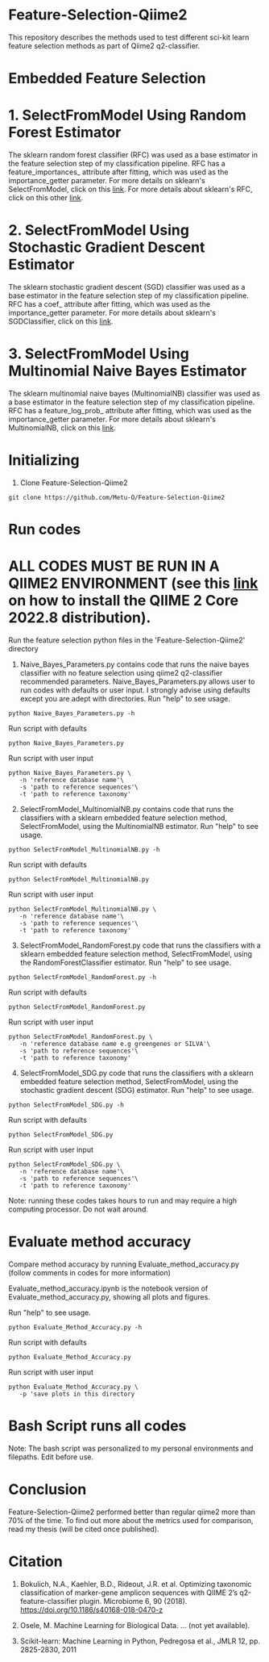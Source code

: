# Feature-Selection-Qiime2

This repository describes the methods used to test different sci-kit learn feature selection methods as part of Qiime2 q2-classifier.

# Embedded Feature Selection

# 1. SelectFromModel Using Random Forest Estimator

The sklearn random forest classifier (RFC) was used as a base estimator in the feature selection step of my classification pipeline. RFC has a feature_importances_ attribute after fitting, which was used as the importance_getter parameter. For more details on sklearn's SelectFromModel, click on this [link](https://scikit-learn.org/stable/modules/generated/sklearn.feature_selection.SelectFromModel.html). For more details about sklearn's RFC, click on this other [link](https://scikit-learn.org/stable/modules/generated/sklearn.ensemble.RandomForestClassifier.html). 

# 2. SelectFromModel Using Stochastic Gradient Descent Estimator

The sklearn stochastic gradient descent (SGD) classifier was used as a base estimator in the feature selection step of my classification pipeline. RFC has a coef_ attribute after fitting, which was used as the importance_getter parameter. For more details about sklearn's SGDClassifier, click on this [link](https://scikit-learn.org/stable/modules/generated/sklearn.linear_model.SGDClassifier.html). 

# 3. SelectFromModel Using Multinomial Naive Bayes Estimator

The sklearn multinomial naive bayes (MultinomialNB) classifier was used as a base estimator in the feature selection step of my classification pipeline. RFC has a feature_log_prob_ attribute after fitting, which was used as the importance_getter parameter. For more details about sklearn's MultinomialNB, click on this [link](https://scikit-learn.org/stable/modules/generated/sklearn.naive_bayes.MultinomialNB.html). 

# Initializing 

1. Clone Feature-Selection-Qiime2

  ```
  git clone https://github.com/Metu-O/Feature-Selection-Qiime2
  ```

# Run codes 
# ALL CODES MUST BE RUN IN A QIIME2 ENVIRONMENT (see this [link](https://docs.qiime2.org/2022.8/install/) on how to install the QIIME 2 Core 2022.8 distribution).

Run the feature selection python files in the 'Feature-Selection-Qiime2' directory 

1. Naive_Bayes_Parameters.py contains code that runs the naive bayes classifier with no feature selection using qiime2 q2-classifier recommended parameters. Naive_Bayes_Parameters.py allows user to run codes with defaults or user input. I strongly advise using defaults except you are adept with directories. Run "help" to see usage.
```
python Naive_Bayes_Parameters.py -h
```
Run script with defaults 

```
python Naive_Bayes_Parameters.py 
```
Run script with user input 
```
python Naive_Bayes_Parameters.py \
   -n 'reference database name'\
   -s 'path to reference sequences'\
   -t 'path to reference taxonomy'
```
  
2. SelectFromModel_MultinomialNB.py contains code that runs the classifiers with a sklearn embedded feature selection method, SelectFromModel, using the MultinomialNB estimator. Run "help" to see usage.
```
python SelectFromModel_MultinomialNB.py -h
```
Run script with defaults
```
python SelectFromModel_MultinomialNB.py 
```
Run script with user input 
```
python SelectFromModel_MultinomialNB.py \
   -n 'reference database name'\
   -s 'path to reference sequences'\
   -t 'path to reference taxonomy' 
```

3. SelectFromModel_RandomForest.py code that runs the classifiers with a sklearn embedded feature selection method, SelectFromModel, using the RandomForestClassifier estimator. Run "help" to see usage.
```
python SelectFromModel_RandomForest.py -h
```
Run script with defaults
```
python SelectFromModel_RandomForest.py
```
Run script with user input
```
python SelectFromModel_RandomForest.py \
   -n 'reference database name e.g greengenes or SILVA'\
   -s 'path to reference sequences'\
   -t 'path to reference taxonomy'
```

4. SelectFromModel_SDG.py code that runs the classifiers with a sklearn embedded feature selection method, SelectFromModel, using the stochastic gradient descent (SDG) estimator. Run "help" to see usage.
```
python SelectFromModel_SDG.py -h
```
Run script with defaults
```
python SelectFromModel_SDG.py
```
Run script with user input
```
python SelectFromModel_SDG.py \
   -n 'reference database name'\
   -s 'path to reference sequences'\
   -t 'path to reference taxonomy' 
```

Note: running these codes takes hours to run and may require a high computing processor. Do not wait around.

# Evaluate method accuracy

Compare method accuracy by running Evaluate_method_accuracy.py (follow comments in codes for more information)

Evaluate_method_accuracy.ipynb is the notebook version of Evaluate_method_accuracy.py, showing all plots and figures. 

Run "help" to see usage.
```
python Evaluate_Method_Accuracy.py -h
```
Run script with defaults
```
python Evaluate_Method_Accuracy.py
```
Run script with user input
```
python Evaluate_Method_Accuracy.py \
   -p 'save plots in this directory 
```

# Bash Script runs all codes 

Note: The bash script was personalized to my personal environments and filepaths. Edit before use.

# Conclusion

Feature-Selection-Qiime2 performed better than regular qiime2 more than 70% of the time. To find out more about the metrics used for comparison, read my thesis (will be cited once published). 

# Citation

1. Bokulich, N.A., Kaehler, B.D., Rideout, J.R. et al. Optimizing taxonomic classification of marker-gene amplicon sequences with QIIME 2’s q2-feature-classifier plugin. Microbiome 6, 90 (2018). https://doi.org/10.1186/s40168-018-0470-z

2. Osele, M. Machine Learning for Biological Data. ... (not yet available). 

3. Scikit-learn: Machine Learning in Python, Pedregosa et al., JMLR 12, pp. 2825-2830, 2011
